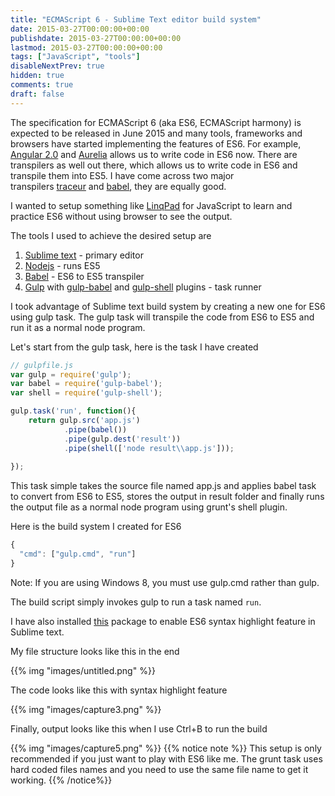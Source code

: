 ```yaml
---
title: "ECMAScript 6 - Sublime Text editor build system"
date: 2015-03-27T00:00:00+00:00
publishdate: 2015-03-27T00:00:00+00:00
lastmod: 2015-03-27T00:00:00+00:00
tags: ["JavaScript", "tools"]
disableNextPrev: true
hidden: true
comments: true
draft: false
---
```


<p>The specification for ECMAScript 6 (aka ES6, ECMAScript harmony) is expected to be released in June 2015 and many tools, frameworks and browsers have started implementing the features of ES6. For example, <a href="https://angular.io/" target="_blank">Angular 2.0</a>&nbsp;and <a href="http://aurelia.io/" target="_blank">Aurelia</a>&nbsp;allows us to write code in ES6 now. There are transpilers as well out there, which <!-- more -->allows us to write code in ES6 and transpile them into ES5. I have come across two major transpilers&nbsp;<a href="https://github.com/google/traceur-compiler" target="_blank">traceur</a>&nbsp;and&nbsp;<a href="https://babeljs.io/">babel</a>, they are equally good.</p>
<p>I wanted to setup something like <a href="https://www.linqpad.net/">LinqPad</a>&nbsp;for JavaScript to learn and practice ES6 without using browser to see the output.</p>
<p>The tools I used to achieve the desired setup are</p>
<ol>
<li><a href="http://www.sublimetext.com/" target="_blank">Sublime text</a>&nbsp;- primary editor</li>
<li><a href="https://nodejs.org/" target="_blank">Nodejs</a>&nbsp;- runs ES5</li>
<li><a href="https://babeljs.io/" target="_blank">Babel</a>&nbsp;- ES6 to ES5 transpiler</li>
<li><a href="http://gulpjs.com/" target="_blank">Gulp</a>&nbsp;with <a href="https://github.com/babel/gulp-babel" target="_blank">gulp-babel</a>&nbsp;and <a href="https://github.com/sun-zheng-an/gulp-shell" target="_blank">gulp-shell</a>&nbsp;plugins - task runner</li>
</ol>
<p>I took advantage of Sublime text build system by creating a new one for ES6 using gulp task. The gulp task will transpile the code from ES6 to ES5 and run it as a normal node program.</p>
<p>Let's start from the gulp task, here is the task I have created</p>

```js
// gulpfile.js
var gulp = require('gulp');
var babel = require('gulp-babel');
var shell = require('gulp-shell');

gulp.task('run', function(){
	return gulp.src('app.js')
			.pipe(babel())
			.pipe(gulp.dest('result'))
			.pipe(shell(['node result\\app.js']));
			
});
```

<p>This task simple takes the source file named app.js and applies babel task to convert from ES6 to ES5, stores the output in result folder and finally runs the output file as a normal node program using grunt's shell plugin.</p>
<p>Here is the build system I created for ES6</p>

```js
{
  "cmd": ["gulp.cmd", "run"]
}
```
<p>Note: If you are using Windows 8, you must use gulp.cmd rather than gulp.</p>
<p>The build script simply invokes gulp to run a task named <code>run</code>.</p>
<p>I have also installed <a href="https://packagecontrol.io/packages/JavaScriptNext%20-%20ES6%20Syntax" target="_blank">this</a>&nbsp;package to enable ES6 syntax highlight feature in Sublime text.</p>
<p>My file structure looks like this in the end</p>
{{% img "images/untitled.png" %}}
<p>The code looks like this with syntax highlight feature</p>
{{% img "images/capture3.png" %}}
<p>Finally, output looks like this when I use Ctrl+B to run the build</p>
{{% img "images/capture5.png" %}}
{{% notice note %}}
This setup is only recommended if you just want to play with ES6 like me. The grunt task uses hard coded files names and you need to use the same file name to get it working.
{{% /notice%}}